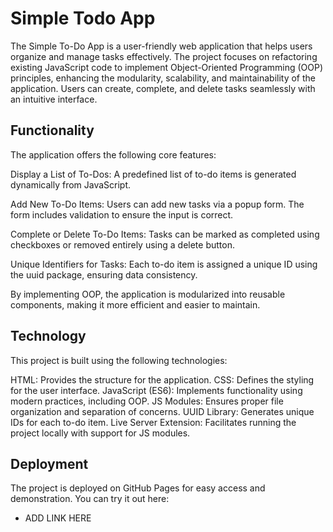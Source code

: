 # Simple Todo App

The Simple To-Do App is a user-friendly web application that helps users organize and manage tasks effectively. The project focuses on refactoring existing JavaScript code to implement Object-Oriented Programming (OOP) principles, enhancing the modularity, scalability, and maintainability of the application. Users can create, complete, and delete tasks seamlessly with an intuitive interface.

## Functionality

The application offers the following core features:

Display a List of To-Dos:
A predefined list of to-do items is generated dynamically from JavaScript.

Add New To-Do Items:
Users can add new tasks via a popup form. The form includes validation to ensure the input is correct.

Complete or Delete To-Do Items:
Tasks can be marked as completed using checkboxes or removed entirely using a delete button.

Unique Identifiers for Tasks:
Each to-do item is assigned a unique ID using the uuid package, ensuring data consistency.

By implementing OOP, the application is modularized into reusable components, making it more efficient and easier to maintain.

## Technology

This project is built using the following technologies:

HTML: Provides the structure for the application.
CSS: Defines the styling for the user interface.
JavaScript (ES6): Implements functionality using modern practices, including OOP.
JS Modules: Ensures proper file organization and separation of concerns.
UUID Library: Generates unique IDs for each to-do item.
Live Server Extension: Facilitates running the project locally with support for JS modules.

## Deployment

The project is deployed on GitHub Pages for easy access and demonstration. You can try it out here:

- ADD LINK HERE
